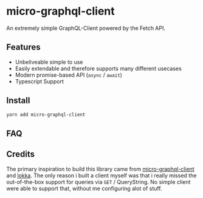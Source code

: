 # micro-graphql-client

An extremely simple GraphQL-Client powered by the Fetch API.

## Features

-   Unbeliveable simple to use
-   Easily extendable and therefore supports many different usecases
-   Modern promise-based API (`async` / `await`)
-   Typescript Support

## Install

```sh
yarn add micro-graphql-client
```

<!--

## Quickstart

Send a GraphQL query with a single line of code.

```js
import { fetch } from 'micro-graphql-client';

const query = `{
	Movie(title: "Inception") {
		releaseDate
		actors {
			name
		}
	}
}`;

fetch('https://api.graph.cool/simple/v1/movies', query).then(data => console.log(data));
```

## Usage

```js
import { fetch, GraphQLClient } from 'micro-graphql-client';

// Run GraphQL queries/mutations using a static function
fetch(url, query, variables).then(data => console.log(data));

// ... or create a GraphQL client instance to send requests
const client = new GraphQLClient({ url, fetch: { headers: {} } });
client.fetch(query, variables).then(data => console.log(data));
```

## Examples

### Authentication via HTTP header

```js
import { GraphQLClient } from 'micro-graphql-client';

(async () => {
	const client = new GraphQLClient({
		url: 'https://api.graph.cool/simple/v1/cixos23120m0n0173veiiwrjr',
		fetch: {
			headers: {
				Authorization: 'Token MY_TOKEN'
			}
		}
	});

	const query = `
		{
			Movie(title: "Inception") {
				releaseDate
				actors {
					name
				}
			}
		}
	`;

	const data = await client.fetch(query);
	console.log(data);
})().catch(console.error);
```

### Passing more options to fetch

```js
import { GraphQLClient } from 'micro-graphql-client';

(async () => {
	const client = new GraphQLClient({
		url: 'https://api.graph.cool/simple/v1/cixos23120m0n0173veiiwrjr',
		fetch: {
			credentials: 'include',
			mode: 'cors'
		}
	});

	const query = `
		{
			Movie(title: "Inception") {
				releaseDate
				actors {
					name
				}
			}
		}
	`;

	const data = await client.fetch(query);
	console.log(data);
})().catch(console.error);
```

### Using variables

```js
import { fetch } from 'micro-graphql-client';

(async () => {
	const url = 'https://api.graph.cool/simple/v1/cixos23120m0n0173veiiwrjr';

	const query = `
		query getMovie($title: String!) {
			Movie(title: $title) {
				releaseDate
				actors {
					name
				}
			}
		}
	`;

	const variables = {
		title: 'Inception'
	};

	const data = await fetch(url, query, variables);
	console.log(data));
})().catch(console.error);
```

[TypeScript Source](examples/using-variables.ts)

### Error handling

```js
import { fetch } from 'micro-graphql-client';

(async () => {
	try {
		const data = await fetch(url, query);
		console.log(data));
	} catch (error) {
		console.error(error));
	}
})().catch(console.error);
```

[TypeScript Source](examples/error-handling)

### Using `require` instead of `import`

```js
const { fetch } = require('micro-graphql-client');

(async () => {
	const url = 'https://api.graph.cool/simple/v1/cixos23120m0n0173veiiwrjr';

	const query = `
		{
			Movie(title: "Inception") {
				releaseDate
				actors {
					name
				}
			}
		}
	`;

	const data = await request(url, query);
	console.log(data);
})().catch(console.error);
```

-->

## FAQ

## Credits

The primary inspiration to build this library came from [micro-graphql-client]() and [lokka](). The only reason i built a client myself was that i really missed the out-of-the-box support for queries via `GET` / QueryString. No simple client were able to support that, without me configuring alot of stuff.
